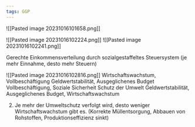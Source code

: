 ```yaml
---
tags: GGP
---
```

![[Pasted image 20231016101658.png]]

![[Pasted image 20231016102224.png]]
![[Pasted image 20231016102241.png]]

Gerechte Einkommensverteilung durch sozialgestaffeltes Steuersystem (je mehr Einnahme, desto mehr Steuern)

![[Pasted image 20231016102816.png]]
Wirtschaftswachstum, Vollbeschäftigung
Geldwertstabilität, Ausgeglichenes Budget
Vollbeschäftigung, Soziale Sicherheit
Schutz der Umwelt
Geldwertstabilität, Ausgeglichenes Budget, Wirtschaftswachstum

2. Je mehr der Umweltschutz verfolgt wird, desto weniger Wirtschaftswachstum gibt es. (Korrekte Müllentsorgung, Abbauen von Rohstoffen, Produktionseffizienz sinkt)